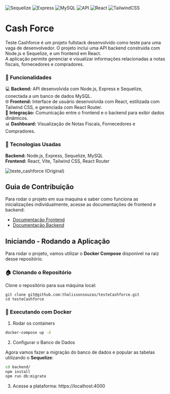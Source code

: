 ![Sequelize](https://img.shields.io/badge/Sequelize-v6.37.3-52B0E7)
![Express](https://img.shields.io/badge/Express-v4.19.2-gray)
![MySQL](https://img.shields.io/badge/MySQL-v8.0.31-F68C2E)
![API](https://img.shields.io/badge/API-REST-yellow)
![React](https://img.shields.io/badge/React-v17.0.2-blue)
![TailwindCSS](https://img.shields.io/badge/TailwindCSS-v2.2.19-06B6D4)

# Cash Force

Teste Cashforce é um projeto fullstack desenvolvido como teste para uma vaga de desenvolvedor. O projeto inclui uma API backend construída com Node.js e Sequelize, e um frontend em React.<br>
A aplicação permite gerenciar e visualizar informações relacionadas a notas fiscais, fornecedores e compradores.

### 🚀 Funcionalidades
💻 **Backend:** API desenvolvida com Node.js, Express e Sequelize, conectada a um banco de dados MySQL.<br>
🌐 **Frontend:** Interface de usuário desenvolvida com React, estilizada com Tailwind CSS, e gerenciada com React Router.<br>
🔗 **Integração:** Comunicação entre o frontend e o backend para exibir dados dinâmicos.<br>
📊 **Dashboard:** Visualização de Notas Fiscais, Fornecedores e Compradores.

### 🧩 Tecnologias Usadas

**Backend:** Node.js, Express, Sequelize, MySQL<br />
**Frontend:** React, Vite, Tailwind CSS, React Router<br />

![teste_cashforce (Original)](https://github.com/user-attachments/assets/fa2504ea-bfba-4b41-9e6c-1f14e331f7db)

## Guia de Contribuição

Para rodar o projeto em sua maquina e saber como funciona as inicializações individualmente, acesse as documentações de frontend e backend: 

- [Documentação Frontend](frontend/README.md)
- [Documentação Backend](backend/README.md)


## Iniciando - Rodando a Aplicação

Para rodar o projeto, vamos utilizar o **Docker Compose** disponível na raiz desse repositório.

### 🏠 Clonando o Repositório

Clone o repositório para sua máquina local:

    git clone git@github.com:thalissonsouzas/testeCashforce.git
    cd testeCashforce

### 🚀 Executando com Docker

1. Rodar os containers

```bash
docker-compose up -d
```

2. Configurar o Banco de Dados

Agora vamos fazer a migração do banco de dados e popular as tabelas utilizando o **Sequelize**:

```bash
cd backend/
npm install
npm run db:migrate
```

3. Acesse a plataforma: https://localhost:4000

